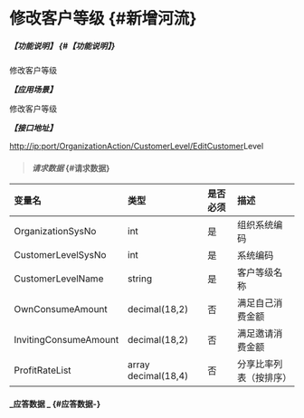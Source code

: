 # 修改客户等级 {#新增河流}

##### _【功能说明】_ {#【功能说明】}

修改客户等级

_**【应用场景】**_

修改客户等级

_**【接口地址】**_

[http://ip:port/OrganizationAction/CustomerLevel/Edit](http://ip:port/OrganizationAction/Customer/AddCustomer)[Customer](http://ip:port/OrganizationAction/Customer/AddCustomer)Level

> #### _请求数据_ {#请求数据}

| 变量名 | 类型 | 是否必须 | 描述 |
| :--- | :--- | :--- | :--- |
| OrganizationSysNo | int | 是 | 组织系统编码 |
| CustomerLevelSysNo | int | 是 | 系统编码 |
| CustomerLevelName | string | 是 | 客户等级名称 |
| OwnConsumeAmount | decimal\(18,2\) | 否 | 满足自己消费金额 |
| InvitingConsumeAmount | decimal\(18,2\) | 否 | 满足邀请消费金额 |
| ProfitRateList | array decimal\(18,4\) | 否 | 分享比率列表（按排序） |

#### _应答数据 _ {#应答数据-}



